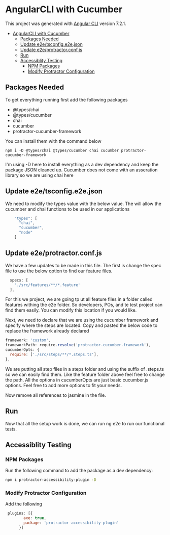 # AngularCLI with Cucumber

This project was generated with [Angular CLI](https://github.com/angular/angular-cli) version 7.2.1.

- [AngularCLI with Cucumber](#angularcli-with-cucumber)
  - [Packages Needed](#packages-needed)
  - [Update e2e/tsconfig.e2e.json](#update-e2etsconfige2ejson)
  - [Update e2e/protractor.conf.js](#update-e2eprotractorconfjs)
  - [Run](#run)
  - [Accessiblity Testing](#accessiblity-testing)
    - [NPM Packages](#npm-packages)
    - [Modify Protractor Configuration](#modify-protractor-configuration)

## Packages Needed

To get everything running first add the following packages
* @types/chai
* @types/cucumber
* chai
* cucumber
* protractor-cucumber-framework

You can install them with the command below 
```
npm i -D @types/chai @types/cucumber chai cucumber protractor-cucumber-framework
```

I'm using -D here to install everything as a dev dependency and keep the package JSON cleaned up.  Cucumber does not come with an asseration library so we are using chai here

## Update e2e/tsconfig.e2e.json
We need to modify the types value with the below value.  The will allow the cucumber and chai functions to be used in our applications

```javascript
    "types": [
      "chai",
      "cucumber",
      "node"
    ]
```

## Update e2e/protractor.conf.js
We have a few updates to be made in this file.  The first is change the spec file to use the below option to find our feature files.

```javascript
  specs: [
    './src/features/**/*.feature'
  ],
```

For this we project, we are going tp ut all feature files in a folder called features withing the e2e folder.  So developers, POs, and te test project can find them easily.  You can modify this location if you would like.

Next, we need to declare that we are using the cucumber framework and specify where the steps are located.  Copy and pasted the below code to replace the framework already declared

```javascript
framework: 'custom',
frameworkPath: require.resolve('protractor-cucumber-framework'),
cucumberOpts: {
  require: ['./src/steps/**/*.steps.ts'],
},
```

We are putting all step files in a steps folder and using the suffix of .steps.ts so we can easily find them.  Like the feature folder above feel free to change the path.  All the options in cucumberOpts are just basic cucumber.js options.  Feel free to add more options to fit your needs.

Now remove all references to jasmine in the file.

## Run
Now that all the setup work is done, we can run ng e2e to run our functional tests.

## Accessiblity Testing

### NPM Packages

Run the following command to add the package as a dev dependency:

```bash
npm i protractor-accessibility-plugin -D
```

### Modify Protractor Configuration

Add the following

```javascript
 plugins: [{
        axe: true,
        package: 'protractor-accessibility-plugin'
      }]
```
